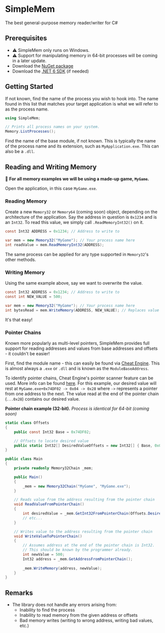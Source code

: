 # SimpleMem

The best general-purpose memory reader/writer for C#

## Prerequisites

- ⚠️ SimpleMem only runs on Windows.
- ⚠️ Support for manipulating memory in 64-bit processes will be coming in a later update.
- Download the [NuGet package](https://www.nuget.org/packages/SimpleMem/1.0.0)
- Download the [.NET 6 SDK](https://dotnet.microsoft.com/en-us/download/dotnet/6.0) (if needed)

## Getting Started

If not known, find the name of the process you wish to hook into. The name found in this list that matches your target
application is what we will refer to as the process name.

```cs
using SimpleMem;

// Prints all process names on your system.
Memory.ListProcesses();
```

Find the name of the base module, if not known. This is typically the name of the process name and its extension, such as `MyApplication.exe`. This can also be a `.dll`.



## Reading and Writing Memory

📌 __For all memory examples we will be using a made-up game, `MyGame`.__

Open the application, in this case `MyGame.exe`.

### Reading Memory

Create a new `Memory32` or `Memory64` (coming soon) object, depending on the architecture of the application. Say the address in question is `0x1234` and is an `Int32`. To read this value, we simply call `.ReadMemoryInt32()` on it.

```cs
const Int32 ADDRESS = 0x1234; // Address to write to

var mem = new Memory32("MyGame"); // Your process name here
int readValue = mem.ReadMemoryInt32(ADDRESS);
```

The same process can be applied for any type supported in `Memory32`'s other methods.

### Writing Memory

Using the same example above, say we want to overwrite the value.

```cs
const Int32 ADDRESS = 0x1234; // Address to write to
const int NEW_VALUE = 500;

var mem = new Memory32("MyGame"); // Your process name here
int bytesRead = mem.WriteMemory(ADDRESS, NEW_VALUE); // Replaces value at ADDRESS with NEW_VALUE
```

It's that easy!

### Pointer Chains
Known more popularly as multi-level pointers, SimpleMem provides full support for reading addresses and values from base addresses and offsets - it couldn't be easier!

First, find the module name - this can easily be found via [Cheat Engine](https://cheatengine.org/). This is almost always a `.exe` or `.dll` and is known as the `ModuleBaseAddress`.

To identify pointer chains, Cheat Engine's pointer scanner feature can be used. More info can be found [here](https://cheatengine.org/help/pointer-scan.htm). For this example, our desired value will rest at `MyGame.exe+0x74DF02 -> 0x04 -> 0x28` where `->` represents a pointer from one address to the next. The value read at the end of the pointer chain (`...0x28`) contains our desired value.

__Pointer chain example (32-bit).__ *Process is identical for 64-bit (coming soon)*
```cs
static class Offsets
{
    public const Int32 Base = 0x74DF02;

    // Offsets to locate desired value
    public static Int32[] DesiredValueOffsets = new Int32[] { Base, 0x04, 0x28 };
}

public class Main
{
    private readonly Memory32Chain _mem;

    public Main()
    {
        _mem = new Memory32Chain("MyGame", "MyGame.exe");
    }

    // Reads value from the address resulting from the pointer chain
    void ReadValueFromPointerChain()
    {
        int desiredValue = _mem.GetInt32FromPointerChain(Offsets.DesiredValueOffsets);
        // etc...
    }

    // Writes value to the address resulting from the pointer chain
    void WriteValueToPointerChain()
    {
        // Assumes address at the end of the pointer chain is Int32.
        // This should be known by the programmer already.
        int newValue = 500;
        Int32 address = _mem.GetAddressFromPointerChain();
        
        _mem.WriteMemory(address, newValue);
    }
}
```

## Remarks
- The library does not handle any errors arising from:
    - Inability to find the process
    - Inability to read memory from the given address or offsets
    - Bad memory writes (writing to wrong address, writing bad values, etc.)